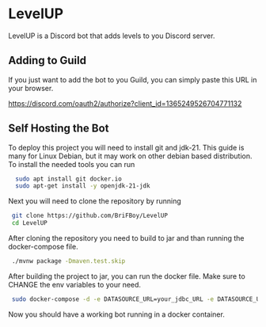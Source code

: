 
# LevelUP

LevelUP is a Discord bot that adds levels to you Discord server.
## Adding to Guild
If you just want to add the bot to you Guild, you can simply paste this URL in your browser.

https://discord.com/oauth2/authorize?client_id=1365249526704771132
## Self Hosting the Bot

To deploy this project you will need to install git and jdk-21. This guide is many for Linux Debian, but it may work on other debian based distribution.
To install the needed tools you can run

```bash
  sudo apt install git docker.io
  sudo apt-get install -y openjdk-21-jdk
```
Next you will need to clone the repository by running
```bash
 git clone https://github.com/BriFBoy/LevelUP
 cd LevelUP
```
After cloning the repository you need to build to jar and than running the docker-compose file.

```bash
 ./mvnw package -Dmaven.test.skip
```
After building the project to jar, you can run the docker file. Make sure to CHANGE the env variables to your need.
```bash
 sudo docker-compose -d -e DATASOURCE_URL=your_jdbc_URL -e DATASOURCE_USERNAME=you_database_username -e DATASOURCE_PASSWORD=the_users_password -e DISCORD_TOKEN=you_discord_token
```
Now you should have a working bot running in a docker container.


